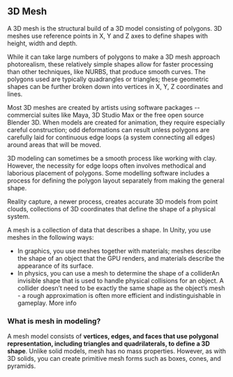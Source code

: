 ## 3D Mesh
A 3D mesh is the structural build of a 3D model consisting of polygons. 3D meshes use reference points in X, Y and Z axes to define shapes with height, width and depth.

While it can take large numbers of polygons to make a 3D mesh approach photorealism, these relatively simple shapes allow for faster processing than other techniques, like NURBS, that produce smooth curves. The polygons used are typically quadrangles or triangles; these geometric shapes can be further broken down into vertices in X, Y, Z coordinates and lines.

Most 3D meshes are created by artists using software packages -- commercial suites like Maya, 3D Studio Max or the free open source Blender 3D. When models are created for animation, they require especially careful construction; odd deformations can result unless polygons are carefully laid for continuous edge loops (a system connecting all edges) around areas that will be moved.

3D modeling can sometimes be a smooth process like working with clay. However, the necessity for edge loops often involves methodical and laborious placement of polygons. Some modelling software includes a process for defining the polygon layout separately from making the general shape.

Reality capture, a newer process, creates accurate 3D models from point clouds, collections of 3D coordinates that define the shape of a physical system.

A mesh is a collection of data that describes a shape. In Unity, you use meshes in the following ways:

- In graphics, you use meshes together with materials; meshes describe the shape of an object that the GPU renders, and materials describe the appearance of its surface.
- In physics, you can use a mesh to determine the shape of a colliderAn invisible shape that is used to handle physical collisions for an object. A collider doesn’t need to be exactly the same shape as the object’s mesh - a rough approximation is often more efficient and indistinguishable in gameplay. More info

### What is mesh in modeling?
A mesh model consists of **vertices, edges, and faces that use polygonal representation, including triangles and quadrilaterals, to define a 3D shape**. Unlike solid models, mesh has no mass properties. However, as with 3D solids, you can create primitive mesh forms such as boxes, cones, and pyramids.

